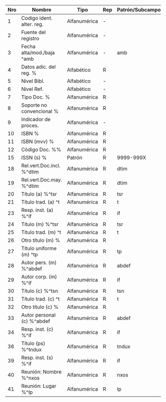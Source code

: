 Nro | Nombre | Tipo | Rep | Patrón/Subcampo
---|------|----|---|------
1 | Codigo ident. alter. reg. | Alfanumérica | - | 
2|Fuente del registro|Alfanumérica|-| 
3|Fecha alta/mod./baja ^amb | Alfanumérica |- |amb
4|Datos adic. del reg. %| Alfabético |R | 
5|Nivel Bibl.| Alfabético |- | 
6|Nivel Ref.| Alfabético |- | 
7|Tipo Doc. %| Alfanumérica |R | 
8|Soporte no convencional %| Alfanumérica |R | 
9|Indicador de proces.| Alfanumérica |- | 
10|ISBN  %| Alfanumérica |R | 
11|ISBN (mvv) %| Alfanumérica |R | 
12|Código Doc. %%| Alfanumérica |R | 
15|ISSN (s) %| Patrón |R | 9999-999X
18|Rel.vert.Doc.incl. %^dtim| Alfanumérica |R | dtim
19|Rel.vert.Doc.may. %^dtim| Alfanumérica |R | dtim
20|Título (a) %^tsr| Alfanumérica |R |tsr
21|Título trad. (a) ^t| Alfanumérica |R | t
23|Resp. inst. (a) %^if| Alfanumérica |R | if
24|Título (m) %^tsr| Alfanumérica |R | tsr
25|Título trad. (m) ^t| Alfanumérica |R |t
26|Otro título (m) %| Alfanumérica |R | 
27|Título uniforme (m) ^tp| Alfanumérica |R | tp
28|Autor pers. (m) %^abdef| Alfanumérica |R | abdef
29|Autor corp. (m) %^if| Alfanumérica |R |if
30|Título (c) %^tsn| Alfanumérica |R |tsn
31|Título trad. (c) ^t| Alfanumérica |R | t
32|Otro título (c) %| Alfanumérica |R | 
33|Autor personal (c) %^abdef| Alfanumérica |R | abdef
34|Resp. inst. (c) %^if| Alfanumérica |R | if
36|Título (ps) %^tndux| Alfanumérica |R | tndux
39|Resp. inst. (s) %^if| Alfanumérica |R | if
40|Reunión: Nombre %^nxos| Alfanumérica |R | nxos
41|Reunión: Lugar %^lp| Alfanumérica |R | lp